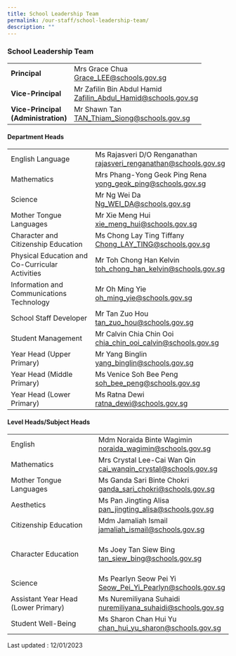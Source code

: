 ```yaml
---
title: School Leadership Team
permalink: /our-staff/school-leadership-team/
description: ""
---
```

### School Leadership Team

|  |  |
|---|---|
| **Principal** | Mrs Grace Chua<br>[Grace\_LEE@schools.gov.sg](mailto:Grace_LEE@schools.gov.sg) |
| **Vice-Principal** | Mr Zafilin Bin Abdul Hamid<br>[Zafilin\_Abdul\_Hamid@schools.gov.sg](mailto:Zafilin_Abdul_Hamid@schools.gov.sg) |
| **Vice-Principal<br>(Administration)** | Mr Shawn Tan<br>[TAN\_Thiam\_Siong@schools.gov.sg](mailto:TAN_Thiam_Siong@schools.gov.sg) |

<!--| Student Management | Ms Zalina Bte Abdul Malik<br>[zalina\_bt\_ab\_malik@schools.gov.sg](mailto:zalina_bt_ab_malik@schools.gov.sg) |-->
#### Department Heads

|  |  |
|---|---|
| English Language | Ms Rajasveri D/O Renganathan<br>[rajasveri\_renganathan@schools.gov.sg](mailto:rajasveri_renganathan@schools.gov.sg) |
| Mathematics | Mrs Phang-Yong Geok Ping Rena<br>[yong\_geok\_ping@schools.gov.sg](mailto:yong_geok_ping@schools.gov.sg) |
| Science | Mr Ng Wei Da<br>[Ng\_WEI\_DA@schools.gov.sg](mailto:Ng_WEI_DA@schools.gov.sg) |
| Mother Tongue Languages |  Mr Xie Meng Hui<br>[xie\_meng\_hui@schools.gov.sg](mailto:xie_meng_hui@schools.gov.sg) |
| Character and Citizenship Education | Ms Chong Lay Ting Tiffany<br>[Chong\_LAY\_TING@schools.gov.sg](mailto:Chong_LAY_TING@schools.gov.sg) |
| Physical Education and Co-Curricular Activities | Mr Toh Chong Han Kelvin<br>[toh\_chong\_han\_kelvin@schools.gov.sg](mailto:toh_chong_han_kelvin@schools.gov.sg) |
| Information and Communications Technology | Mr Oh Ming Yie<br>[oh\_ming\_yie@schools.gov.sg](mailto:oh_ming_yie@schools.gov.sg) |
| School Staff Developer | Mr Tan Zuo Hou<br>[tan\_zuo\_hou@schools.gov.sg](mailto:tan_zuo_hou@schools.gov.sg) |
| Student Management 	| Mr Calvin Chia Chin Ooi<br>[chia\_chin\_ooi\_calvin@schools.gov.sg](mailto:chia_chin_ooi_calvin@schools.gov.sg)<br> 	|
| Year Head (Upper Primary) | Mr Yang Binglin<br>[yang\_binglin@schools.gov.sg](mailto:yang_binglin@schools.gov.sg) |
| Year Head (Middle Primary) | Ms Venice Soh Bee Peng<br>[soh\_bee\_peng@schools.gov.sg](mailto:soh_bee_peng@schools.gov.sg) |
| Year Head (Lower Primary) | Ms Ratna Dewi<br>[ratna\_dewi@schools.gov.sg](mailto:ratna_dewi@schools.gov.sg) |


#### Level Heads/Subject Heads

|  |  |
|---|---|
| English   	| Mdm Noraida Binte Wagimin <br>[noraida\_wagimin@schools.gov.sg](mailto:noraida_wagimin@schools.gov.sg)   <br> 	|
| Mathematics 	| Mrs Crystal Lee-Cai Wan Qin <br>[cai\_wanqin\_crystal@schools.gov.sg](mailto:cai_wanqin_crystal@schools.gov.sg) <br> 	|
| Mother Tongue Languages           	| Ms Ganda Sari Binte Chokri <br>[ganda\_sari\_chokri@schools.gov.sg](mailto:ganda_sari_chokri@schools.gov.sg)    <br> 	|
| Aesthetics  	| Ms Pan Jingting Alisa <br>[pan\_jingting\_alisa@schools.gov.sg](mailto:pan_jingting_alisa@schools.gov.sg)   <br> 	|
|    Citizenship Education 	| Mdm Jamaliah Ismail <br>[jamaliah\_ismail@schools.gov.sg](mailto:jamaliah_ismail@schools.gov.sg)    <br> 	|
|  <br>Character Education 	|  <br>Ms Joey Tan Siew Bing<br>[tan\_siew\_bing@schools.gov.sg](mailto:tan_siew_bing@schools.gov.sg) <br>         	|
|  <br>Science 	|  <br>Ms Pearlyn Seow Pei Yi<br>[Seow\_Pei\_Yi\_Pearlyn@schools.gov.sg](mailto:Seow_Pei_Yi_Pearlyn@schools.gov.sg)   <br> 	|
| Assistant Year Head (Lower Primary) 	| Ms Nuremiliyana Suhaidi<br>[nuremiliyana\_suhaidi@schools.gov.sg](mailto:nuremiliyana_suhaidi@schools.gov.sg)<br> 	|
| Student Well-Being	| Ms Sharon Chan Hui Yu<br>[chan\_hui\_yu\_sharon@schools.gov.sg](mailto:chan_hui_yu_sharon@schools.gov.sg) 	|


Last updated : 12/01/2023